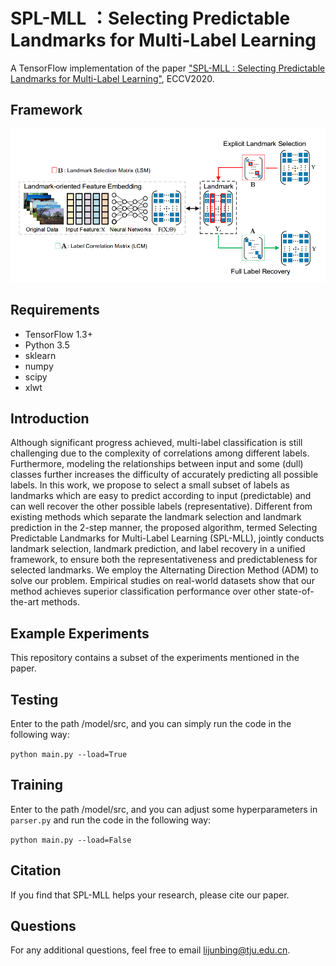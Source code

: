 # SPL-MLL ：Selecting Predictable Landmarks for Multi-Label Learning
A TensorFlow implementation of the paper ["SPL-MLL : Selecting Predictable Landmarks for Multi-Label Learning"](https://arxiv.org/pdf/2008.06883.pdf), ECCV2020.

## Framework
![avatar](https://github.com/yidaiqiushen/SPL-MLL/blob/master/Framework/Framework.png)

## Requirements
- TensorFlow 1.3+  
- Python 3.5  
- sklearn  
- numpy  
- scipy
- xlwt

## Introduction
Although significant progress achieved, multi-label classification is still challenging due to the complexity of correlations among different labels. Furthermore, modeling the relationships between input and some (dull) classes further increases the difficulty of accurately predicting all possible labels. In this work, we propose to select a small subset of labels as landmarks which are easy to predict according to input (predictable) and can well recover the other possible labels (representative).
Different from existing methods which separate the landmark selection and landmark prediction in the 2-step manner, the proposed algorithm, termed Selecting Predictable Landmarks for Multi-Label Learning (SPL-MLL), jointly conducts landmark selection, landmark prediction, and label recovery in a unified framework, to ensure both the representativeness and predictableness for selected landmarks. We employ the Alternating Direction Method (ADM) to solve our problem. Empirical studies on real-world datasets show that our method achieves superior classification performance over other state-of-the-art methods.

## Example Experiments
This repository contains a subset of the experiments mentioned in the paper.

## Testing
Enter to the path /model/src, and you can simply run the code in the following way:  

  `python main.py --load=True`
  
## Training
Enter to the path /model/src, and you can adjust some hyperparameters in `parser.py` and run the code in the following way:  

  `python main.py --load=False`
  
## Citation
If you find that SPL-MLL helps your research, please cite our paper.

## Questions
For any additional questions, feel free to email lijunbing@tju.edu.cn.

  
 



